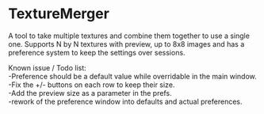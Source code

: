 TextureMerger
=============

A tool to take multiple textures and combine them together to use a single one.
Supports N by N textures with preview, up to 8x8 images and has a preference system to keep the settings over sessions.

Known issue / Todo list:<br>
-Preference should be a default value while overridable in the main window.<br>
-Fix the +/- buttons on each row to keep their size.<br>
-Add the preview size as a parameter in the prefs.<br>
-rework of the preference window into defaults and actual preferences.<br>
